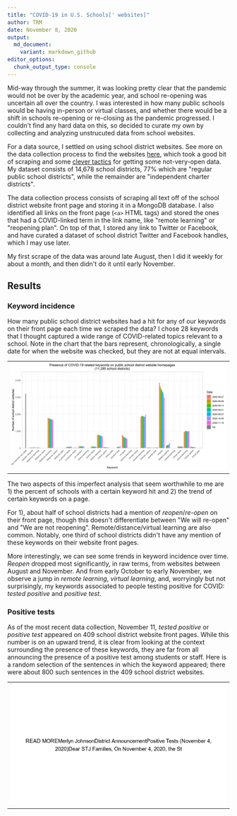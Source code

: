 ```yaml
---
title: "COVID-19 in U.S. Schools[' websites]"
author: TRM
date: November 8, 2020
output:
  md_document:
    variant: markdown_github
editor_options: 
  chunk_output_type: console
---
```


Mid-way through the summer, it was looking pretty clear that the pandemic would not be over by the academic year, and school re-opening was uncertain all over the country. I was interested in how many public schools would be having in-person or virtual classes, and whether there would be a shift in schools re-opening or re-closing as the pandemic progressed. I couldn't find any hard data on this, so decided to curate my own by collecting and analyzing unstrucuted data from school websites.

For a data source, I settled on using school district websites. See more on the data collection process to find the websites [here](https://github.com/t-morrison/covid-schools/tree/master/data), which took a good bit of scraping and some [clever tactics](https://twitter.com/morrison_tommy/status/1298692488941785089) for getting some not-very-open data. My dataset consists of 14,678 school districts, 77% which are "regular public school districts", while the remainder are "independent charter districts".

The data collection process consists of scraping all text off of the school district website front page and storing it in a MongoDB database. I also identified all links on the front page (`<a>` HTML tags) and stored the ones that had a COVID-linked term in the link name, like "remote learning" or "reopening plan". On top of that, I stored any link to Twitter or Facebook, and have curated a dataset of school district Twitter and Facebook handles, which I may use later.

My first scrape of the data was around late August, then I did it weekly for about a month, and then didn't do it until early November.

## Results

### Keyword incidence

How many public school district websites had a hit for any of our keywords on their front page each time we scraped the data? I chose 28 keywords that I thought captured a wide range of COVID-related topics relevant to a school. Note in the chart that the bars represent, chronologically, a single date for when the website was checked, but they are not at equal intervals.

<table><tr><td>
    <img src="/post-images/covid-school/plot1.png" />
</td></tr></table>

The two aspects of this imperfect analysis that seem worthwhile to me are 1) the percent of schools with a certain keyword hit and 2) the trend of certain keywords on a page.

For 1), about half of school districts had a mention of *reopen*/*re-open* on their front page, though this doesn't differentiate between "We will re-open" and "We are not reopening". Remote/distance/virtual learning are also common. Notably, one third of school districts didn't have any mention of these keywords on their website front pages.

More interestingly, we can see some trends in keyword incidence over time. *Reopen* dropped most significantly, in raw terms, from websites between August and November. And from early October to early November, we observe a jump in *remote learning*, *virtual learning*, and, worryingly but not surprisingly, my keywords associated to people testing positive for COVID: *tested positive* and *positive test*.

### Positive tests

As of the most recent data collection, November 11, *tested positive* or *positive test* appeared on 409 school district website front pages. While this number is on an upward trend, it is clear from looking at the context surrounding the presence of these keywords, they are far from all announcing the presence of a positive test among students or staff. Here is a random selection of the sentences in which the keyword appeared; there were about 800 such sentences in the 409 school district websites.

<table><tr><td align='center'>
	<img src="/post-images/covid-school/positive-test.gif" />
</td></tr></table>

